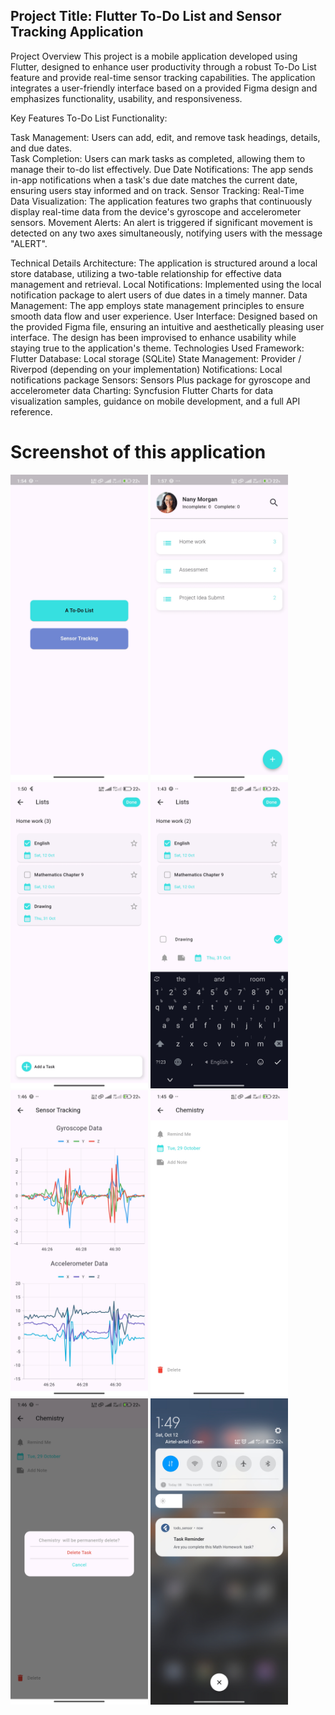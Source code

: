 ## Project Title: Flutter To-Do List and Sensor Tracking Application
Project Overview
This project is a mobile application developed using Flutter, designed to enhance user productivity through a robust To-Do List feature and provide real-time sensor tracking capabilities. The application integrates a user-friendly interface based on a provided Figma design and emphasizes functionality, usability, and responsiveness.

Key Features
To-Do List Functionality:

Task Management: Users can add, edit, and remove task headings, details, and due dates.  
Task Completion: Users can mark tasks as completed, allowing them to manage their to-do list effectively.
Due Date Notifications: The app sends in-app notifications when a task's due date matches the current date, ensuring users stay informed and on track.
Sensor Tracking:
Real-Time Data Visualization: The application features two graphs that continuously display real-time data from the device's gyroscope and accelerometer sensors.
Movement Alerts: An alert is triggered if significant movement is detected on any two axes simultaneously, notifying users with the message "ALERT".

Technical Details
Architecture: The application is structured around a local store database, utilizing a two-table relationship for effective data management and retrieval.
Local Notifications: Implemented using the local notification package to alert users of due dates in a timely manner.
Data Management: The app employs state management principles to ensure smooth data flow and user experience.
User Interface: Designed based on the provided Figma file, ensuring an intuitive and aesthetically pleasing user interface. The design has been improvised to enhance usability while staying true to the application's theme.
Technologies Used
Framework: Flutter
Database: Local storage (SQLite)
State Management: Provider / Riverpod (depending on your implementation)
Notifications: Local notifications package
Sensors: Sensors Plus package for gyroscope and accelerometer data
Charting: Syncfusion Flutter Charts for data visualization
samples, guidance on mobile development, and a full API reference.

# Screenshot of this application
<p float="left" >
<img src="https://github.com/md-arif-hossainn/todo_sensor/blob/master/lib/screen_shot/1.jpg" width="220"/>
<img src="https://github.com/md-arif-hossainn/todo_sensor/blob/master/lib/screen_shot/2.jpg" width="220"/>
<img src="https://github.com/md-arif-hossainn/todo_sensor/blob/master/lib/screen_shot/3.jpg" width="220"/>
<img src="https://github.com/md-arif-hossainn/todo_sensor/blob/master/lib/screen_shot/4.jpg"width="220"/>
<img src="https://github.com/md-arif-hossainn/todo_sensor/blob/master/lib/screen_shot/5.jpg" width="220"/>
<img src="https://github.com/md-arif-hossainn/todo_sensor/blob/master/lib/screen_shot/6.jpg" width="220"/>
<img src="https://github.com/md-arif-hossainn/todo_sensor/blob/master/lib/screen_shot/7.jpg" width="220"/>
<img src="https://github.com/md-arif-hossainn/todo_sensor/blob/master/lib/screen_shot/8.jpg"width="220"/>
</p>
